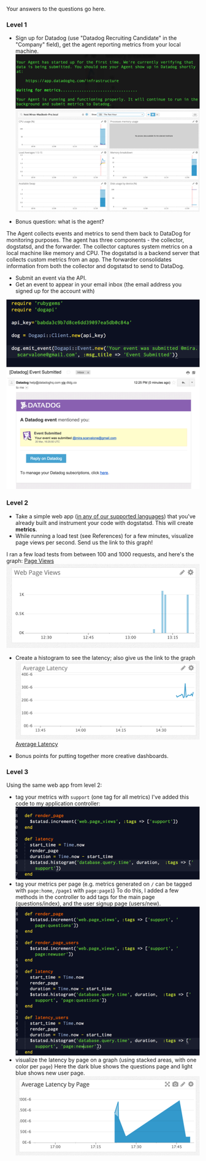 Your answers to the questions go here.

### Level 1

* Sign up for Datadog (use "Datadog Recruiting Candidate" in the "Company" field), get the agent reporting metrics from your local machine.
![Successful Signup](./imgs/agent_setup.png "Signup")
![Metrics](./imgs/reporting_metrics.png "Metrics")

* Bonus question: what is the agent?

The Agent collects events and metrics to send them back to DataDog for monitoring purposes. The agent has three components - the collector, dogstatsd, and the forwarder. The collector captures system metrics on a local machine like memory and CPU. The dogstatsd is a backend server that collects custom metrics from an app. The forwarder consolidates information from both the collector and dogstatsd to send to DataDog.

* Submit an event via the API.
* Get an event to appear in your email inbox (the email address you signed up for the account with)

![Submit Event Code](./imgs/event_submit_code.png "Submit Event Code")
![Submit Event Email](./imgs/event_submitted_email.png "Submit Event Email")

### Level 2

* Take a simple web app ([in any of our supported languages](http://docs.datadoghq.com/libraries/)) that you've already built and instrument your code with dogstatsd. This will create **metrics**.
* While running a load test (see References) for a few minutes, visualize page views per second. Send us the link to this graph!

I ran a few load tests from between 100 and 1000 requests, and here's the graph:
[Page Views](https://app.datadoghq.com/graph/embed?token=d9e3121636f7d3d9886f5fd13fe40c2cd0f4b53dac505bb6f21dce508b7b37e9&height=300&width=600&legend=true)
![Page Views](./imgs/page_views.png "Page views")
* Create a histogram to see the latency; also give us the link to the graph
![Average Latency](./imgs/latency.png "Average Latency")
[Average Latency](https://app.datadoghq.com/graph/embed?token=6387f0c7caba0fa2e0506dd60cf52e403b5dc263bd4a0daf3f8f40af84e8ccd3&height=300&width=600&legend=true)

* Bonus points for putting together more creative dashboards.

### Level 3

Using the same web app from level 2:
* tag your metrics with `support` (one tag for all metrics)
I've added this code to my application controller:
![Tag metrics with Support](./imgs/tags_part_1.png "Support tag")
* tag your metrics per page (e.g. metrics generated on `/` can be tagged with `page:home`, `/page1` with  `page:page1`)
To do this, I added a few methods in the controller to add tags for the main page (questions/index), and the user signup page (users/new).
![Tag metrics part 2](./imgs/tags_part_2.png "Support tag part 2")
* visualize the latency by page on a graph (using stacked areas, with one color per `page`)
Here the dark blue shows the questions page and light blue shows new user page.
![Latency with tags](./imgs/latency_by_page.png "Latency with tags")